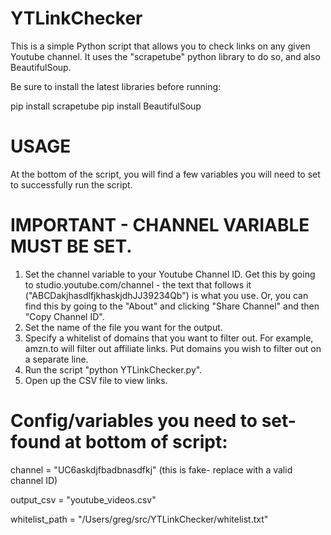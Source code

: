 # YTLinkChecker
This is a simple Python script that allows you to check links on any given Youtube channel. It uses the "scrapetube" python library to do so, and also BeautifulSoup.

Be sure to install the latest libraries before running:

pip install scrapetube
pip install BeautifulSoup


# USAGE
At the bottom of the script, you will find a few variables you will need to set to successfully run the script.


# IMPORTANT - CHANNEL VARIABLE MUST BE SET. 
1. Set the channel variable to your Youtube Channel ID. Get this by going to studio.youtube.com/channel - the text that follows it ("ABCDakjhasdlfjkhaskjdhJJ39234Qb") is what you use. Or, you can find this by going to the "About" and clicking "Share Channel" and then "Copy Channel ID". 
2. Set the name of the file you want for the output. 
3. Specify a whitelist of domains that you want to filter out. For example, amzn.to will filter out affiliate links. Put domains you wish to filter out on a separate line.
4. Run the script "python YTLinkChecker.py".
5. Open up the CSV file to view links.

# Config/variables you need to set- found at bottom of script:

channel = "UC6askdjfbadbnasdfkj" (this is fake- replace with a valid channel ID)

output_csv = "youtube_videos.csv"

whitelist_path = "/Users/greg/src/YTLinkChecker/whitelist.txt"
